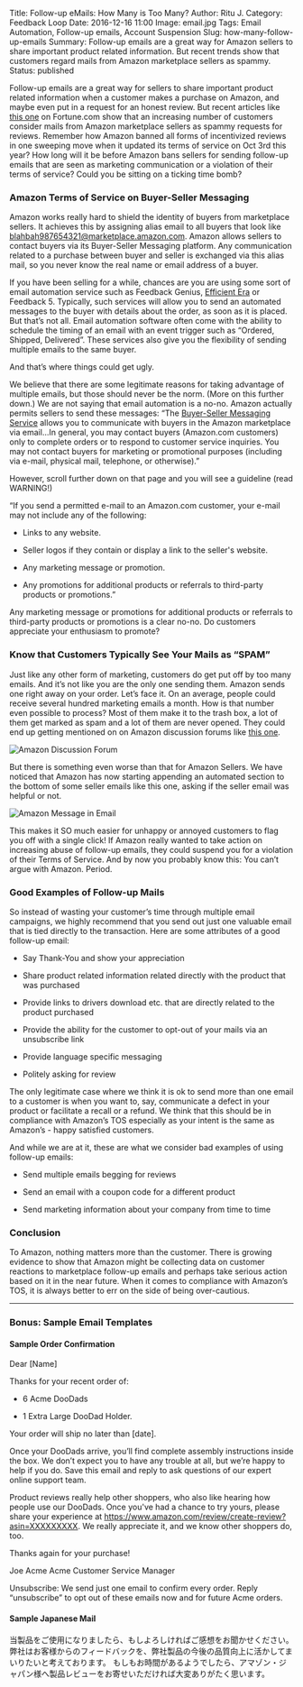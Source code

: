 Title: Follow-up eMails: How Many is Too Many?
Author: Ritu J.
Category: Feedback Loop
Date: 2016-12-16 11:00
Image: email.jpg
Tags: Email Automation, Follow-up emails, Account Suspension
Slug: how-many-follow-up-emails
Summary: Follow-up emails are a great way for Amazon sellers to share important product related information. But recent trends show that customers regard mails from Amazon marketplace sellers as spammy.  
Status: published

Follow-up emails are a great way for sellers to share important product related information when a customer makes a purchase on Amazon, and maybe even put in a request for an honest review. 
But recent articles like <a href = "http://fortune.com/2016/09/30/amazon-marketplace-spam/" target="_blank">this one</a> on Fortune.com show that an increasing number of customers consider mails from Amazon marketplace sellers as spammy requests for reviews. 
Remember how Amazon banned all forms of incentivized reviews in one sweeping move when it updated its terms of service on Oct 3rd this year? 
How long will it be before Amazon bans sellers for sending follow-up emails that are seen as marketing communication or a violation of their terms of service? Could you be sitting on a ticking time bomb?


### Amazon Terms of Service on Buyer-Seller Messaging
Amazon works really hard to shield the identity of buyers from marketplace sellers. It achieves this by assigning alias email to all buyers that look like blahbah987654321@marketplace.amazon.com. Amazon allows sellers to contact buyers via its Buyer-Seller Messaging platform. Any communication related to a purchase between buyer and seller is exchanged via this alias mail, so you never know the real name or email address of a buyer. 

If you have been selling for a while, chances are you are using some sort of email automation service such as Feedback Genius, <a href = "https://efficientera.com/pages/postorder/" target="_blank">Efficient Era</a> or Feedback 5. Typically, such services will allow you to send an automated messages to the buyer with details about the order, as soon as it is placed. But that’s not all. Email automation software often come with the ability to schedule the timing of an email with an event trigger such as “Ordered, Shipped, Delivered”. These services also give you the flexibility of sending multiple emails to the same buyer. 

And that’s where things could get ugly. 

We believe that there are some legitimate reasons for taking advantage of multiple emails, but those should never be the norm. (More on this further down.) We are not saying that email automation is a no-no. Amazon actually permits sellers to send these messages: 
“The <a href="https://www.amazon.com/gp/help/customer/display.html/?nodeId=200441880" target="_blank">Buyer-Seller Messaging Service</a> allows you to communicate with buyers in the Amazon marketplace via email...In general, you may contact buyers (Amazon.com customers) only to complete orders or to respond to customer service inquiries. You may not contact buyers for marketing or promotional purposes (including via e-mail, physical mail, telephone, or otherwise).”

However, scroll further down on that page and you will see a guideline (read WARNING!)

“If you send a permitted e-mail to an Amazon.com customer, your e-mail may not include any of the following:

- Links to any website.

- Seller logos if they contain or display a link to the seller's website.

- Any marketing message or promotion.

- Any promotions for additional products or referrals to third-party products or promotions.”

Any marketing message or promotions for additional products or referrals to third-party products or promotions is a clear no-no. Do customers appreciate your enthusiasm to promote?

### Know that Customers Typically See Your Mails as “SPAM” 

Just like any other form of marketing, customers do get put off by too many emails. And it’s not like you are the only one sending them. Amazon sends one right away on your order. Let’s face it. On an average, people could receive several hundred marketing emails a month. How is that number even possible to process? Most of them make it to the trash box, a lot of them get marked as spam and a lot of them are never opened. 
They could end up getting mentioned on on Amazon discussion forums like <a href = "https://www.amazon.com/forum/amazon%20discussions%20feedback?_encoding=UTF8&cdForum=FxLCMW9UN2N6QR&cdThread=TxPNQ89T5XXOOX" target="_blank">this one</a>.

![Amazon Discussion Forum](/images/blog/2016/12/amazon-discussion-2.png)  

But there is something even worse than that for Amazon Sellers. We have noticed that Amazon has now starting appending an automated section to the bottom of some seller emails like this one, asking if the seller email was helpful or not.

![Amazon Message in Email](/images/blog/2016/12/Amazon-Message.png)  

This makes it SO much easier for unhappy or annoyed customers to flag you off with a single click! If Amazon really wanted to take action on increasing abuse of follow-up emails, they could suspend you for a violation of their Terms of Service. And by now you probably know this: You can’t argue with Amazon. Period.

### Good Examples of Follow-up Mails
So instead of wasting your customer’s time through multiple email campaigns, we highly recommend that you send out just one valuable email that is tied directly to the transaction. Here are some attributes of a good follow-up email:

- Say Thank-You and show your appreciation

- Share product related information related directly with the product that was purchased

- Provide links to drivers download etc. that are directly related to the product purchased

- Provide the ability for the customer to opt-out of your mails via an unsubscribe link

- Provide language specific messaging

- Politely asking for review

The only legitimate case where we think it is ok to send more than one email to a customer is when you want to, say, communicate a defect in your product or facilitate a recall or a refund. We think that this should be in compliance with Amazon’s TOS especially as your intent is the same as Amazon’s - happy satisfied customers.

And while we are at it, these are what we consider bad examples of using follow-up emails:

- Send multiple emails begging for reviews

- Send an email with a coupon code for a different product

- Send marketing information about your company from time to time

### Conclusion

To Amazon, nothing matters more than the customer. There is growing evidence to show that Amazon might be collecting data on customer reactions to marketplace follow-up emails and perhaps take serious action based on it in the near future. When it comes to compliance with Amazon’s TOS, it is always better to err on the side of being over-cautious. 

-------------------------------------------------------------------------------------------------------------------------------------------------------------------------------------------------------------------------------------------------------------------------------------------------------------------------------------------------------------
### Bonus: Sample Email Templates

#### Sample Order Confirmation

Dear \[Name]

Thanks for your recent order of:

- 6 Acme DooDads

- 1 Extra Large DooDad Holder. 

Your order will ship no later than \[date].

Once your DooDads arrive, you’ll find complete assembly instructions inside the box. We don’t expect you to have any trouble at all, but we’re happy to help if you do. Save this email and reply to ask questions of our expert online support team. 

Product reviews really help other shoppers, who also like hearing how people use our DooDads. Once you've had a chance to try yours, please share your experience at https://www.amazon.com/review/create-review?asin=XXXXXXXXX. We really appreciate it, and we know other shoppers do, too. 

Thanks again for your purchase!

Joe Acme
Acme Customer Service Manager

Unsubscribe: We send just one email to confirm every order. Reply “unsubscribe” to opt out of these emails now and for future Acme orders.


#### Sample Japanese Mail

当製品をご使用になりましたら、もしよろしければご感想をお聞かせください。弊社はお客様からのフィードバックを、弊社製品の今後の品質向上に活かしてまいりたいと考えております。
もしもお時間があるようでしたら、アマゾン・ジャパン様へ製品レビューをお寄せいただければ大変ありがたく思います。

